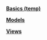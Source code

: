 **[Basics (temp)](https://github.com/SethTucker/python-notes/blob/master/django/basics-temp.md)**  

**[Models](https://github.com/SethTucker/python-notes/blob/master/django/models.md)**  

**[Views](https://github.com/SethTucker/python-notes/blob/master/django/views.md)**  
